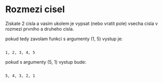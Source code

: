 # Rozmezi cisel

Ziskate 2 cisla a vasim ukolem je vypsat (nebo vratit pole) vsecha cisla v rozmezi prvniho a druheho cisla.

pokud tedy zavolam funkci s argumenty (1, 5) vystup je:

```

1, 2, 3, 4, 5

```

pokud s argumenty (5, 1) vystup bude:

```

5, 4, 3, 2, 1

```
